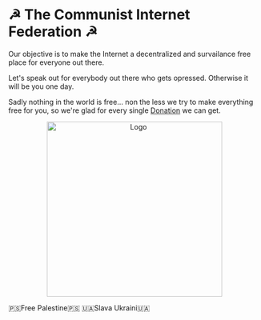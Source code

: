 # ☭ The Communist Internet Federation ☭

Our objective is to make the Internet a decentralized and survailance free place for everyone out there. 

Let's speak out for everybody out there who gets opressed. Otherwise it will be you one day. 

Sadly nothing in the world is free... non the less we try to make everything free for you, so we're glad for every single [Donation](bitcoin:BC1QKE75ELVW5ZHG74GGP370A3SHALLR0LWPTUTY6J?label=Donations) we can get. 

<p align="center">
  <img src="https://github.com/The-Communist-Internet-Federation/.github/blob/main/profile/theCommunistInternetFederation.svg" width="350" title="Logo">
</p>

🇵🇸Free Palestine🇵🇸
🇺🇦Slava Ukraini🇺🇦
